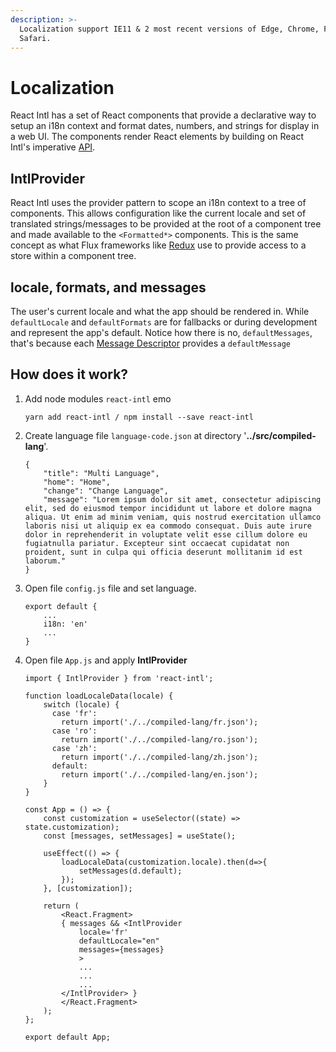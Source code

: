 ```yaml
---
description: >-
  Localization support IE11 & 2 most recent versions of Edge, Chrome, Firefox &
  Safari.
---
```


# Localization

React Intl has a set of React components that provide a declarative way to setup an i18n context and format dates, numbers, and strings for display in a web UI. The components render React elements by building on React Intl's imperative [API](https://formatjs.io/docs/react-intl/api).

## IntlProvider

 React Intl uses the provider pattern to scope an i18n context to a tree of components. This allows configuration like the current locale and set of translated strings/messages to be provided at the root of a component tree and made available to the `<Formatted*>` components. This is the same concept as what Flux frameworks like [Redux](http://redux.js.org/) use to provide access to a store within a component tree.

## locale, formats, and messages

 The user's current locale and what the app should be rendered in. While `defaultLocale` and `defaultFormats` are for fallbacks or during development and represent the app's default. Notice how there is no, `defaultMessages`, that's because each [Message Descriptor](https://formatjs.io/docs/react-intl/components#message-descriptor) provides a `defaultMessage`

## How does it work?

1. Add node modules `react-intl` emo

   ```text
   yarn add react-intl / npm install --save react-intl
   ```

2. Create language file `language-code.json` at directory '**../src/compiled-lang**'. 

   ```text
   {
       "title": "Multi Language",
       "home": "Home",
       "change": "Change Language",
       "message": "Lorem ipsum dolor sit amet, consectetur adipiscing elit, sed do eiusmod tempor incididunt ut labore et dolore magna aliqua. Ut enim ad minim veniam, quis nostrud exercitation ullamco laboris nisi ut aliquip ex ea commodo consequat. Duis aute irure dolor in reprehenderit in voluptate velit esse cillum dolore eu fugiatnulla pariatur. Excepteur sint occaecat cupidatat non proident, sunt in culpa qui officia deserunt mollitanim id est laborum."
   }
   ```

3. Open file `config.js` file and set language.

   ```text
   export default {
       ...
       i18n: 'en'
       ...
   }
   ```

4. Open file `App.js` and apply **IntlProvider**

   ```text
   import { IntlProvider } from 'react-intl';

   function loadLocaleData(locale) {
       switch (locale) {
         case 'fr':
           return import('./../compiled-lang/fr.json');
         case 'ro':
           return import('./../compiled-lang/ro.json');
         case 'zh':
           return import('./../compiled-lang/zh.json');
         default:
           return import('./../compiled-lang/en.json');
       }
   }

   const App = () => {
       const customization = useSelector((state) => state.customization);
       const [messages, setMessages] = useState();

       useEffect(() => {
           loadLocaleData(customization.locale).then(d=>{
               setMessages(d.default);
           });
       }, [customization]);

       return (
           <React.Fragment>
           { messages && <IntlProvider
               locale='fr'
               defaultLocale="en"
               messages={messages}
               >
               ...
               ...
               ...
           </IntlProvider> }
           </React.Fragment>
       );
   };

   export default App;

   ```





